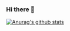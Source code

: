 ### Hi there 👋

[![Anurag's github stats](https://github-readme-stats.vercel.app/api?username=TysonYu)](https://github.com/anuraghazra/github-readme-stats)
